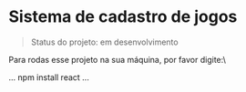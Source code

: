 # Sistema de cadastro de jogos

> Status do projeto: em desenvolvimento

Para rodas esse projeto na sua máquina, por favor digite:\

...
npm install react
...

